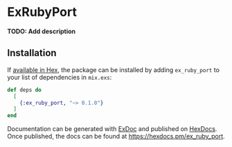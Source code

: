 # ExRubyPort

**TODO: Add description**

## Installation

If [available in Hex](https://hex.pm/docs/publish), the package can be installed
by adding `ex_ruby_port` to your list of dependencies in `mix.exs`:

```elixir
def deps do
  [
    {:ex_ruby_port, "~> 0.1.0"}
  ]
end
```

Documentation can be generated with [ExDoc](https://github.com/elixir-lang/ex_doc)
and published on [HexDocs](https://hexdocs.pm). Once published, the docs can
be found at <https://hexdocs.pm/ex_ruby_port>.

